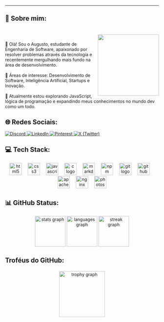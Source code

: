 
---
<h2 align="left">💫 Sobre mim:</h2>

###

<br clear="both">

<img align="right" height="200" src="https://i.gifer.com/1j6F.gif"  />

###

<p align="left">👋 Olá! Sou o Augusto, estudante de Engenharia de Software, apaixonado por resolver problemas através da tecnologia e recentemente mergulhando mais fundo na área de desenvolvimento.<br><br>🌱 Áreas de interesse: Desenvolvimento de Software, Inteligência Artificial, Startups e Inovação.<br><br>🚀 Atualmente estou explorando JavaScript, lógica de programação e expandindo meus conhecimentos no mundo dev como um todo.</p>

###
<h2 align="left">🌐 Redes Sociais:</h2

<div align="center">
  <a href="https://discord.gg/NwJcK3FFbE">
    <img src="https://img.shields.io/badge/Discord-%237289DA.svg?logo=discord&logoColor=white" alt="Discord"/>
  </a>
  <a href="https://linkedin.com/in/augusto-corrêa-6537a8276">
    <img src="https://img.shields.io/badge/LinkedIn-%230077B5.svg?logo=linkedin&logoColor=white" alt="LinkedIn"/>
  </a>
  <a href="https://pinterest.com/augustogatti_">
    <img src="https://img.shields.io/badge/Pinterest-%23E60023.svg?logo=Pinterest&logoColor=white" alt="Pinterest"/>
  </a>
  <a href="https://x.com/Augustogatti_">
    <img src="https://img.shields.io/badge/X-black.svg?logo=X&logoColor=white" alt="X (Twitter)"/>
  </a>
</div>


<h2 align="left">💻 Tech Stack:</h2>

###

<div align="center">
  <img src="https://cdn.jsdelivr.net/gh/devicons/devicon/icons/html5/html5-original.svg" height="40" alt="html5 logo"  />
  <img width="12" />
  <img src="https://cdn.jsdelivr.net/gh/devicons/devicon/icons/css3/css3-original.svg" height="40" alt="css3 logo"  />
  <img width="12" />
  <img src="https://cdn.jsdelivr.net/gh/devicons/devicon/icons/javascript/javascript-original.svg" height="40" alt="javascript logo"  />
  <img width="12" />
  <img src="https://cdn.jsdelivr.net/gh/devicons/devicon/icons/c/c-original.svg" height="40" alt="c logo"  />
  <img width="12" />
  <img src="https://cdn.jsdelivr.net/gh/devicons/devicon/icons/markdown/markdown-original.svg" height="40" alt="markdown logo"  />
  <img width="12" />
  <img src="https://cdn.jsdelivr.net/gh/devicons/devicon/icons/npm/npm-original-wordmark.svg" height="40" alt="npm logo"  />
  <img width="12" />
  <img src="https://cdn.jsdelivr.net/gh/devicons/devicon/icons/git/git-original.svg" height="40" alt="git logo"  />
  <img width="12" />
  <img src="https://cdn.jsdelivr.net/gh/devicons/devicon/icons/github/github-original.svg" height="40" alt="github logo"  />
  <img width="12" />
  <img src="https://cdn.jsdelivr.net/gh/devicons/devicon/icons/apache/apache-original.svg" height="40" alt="apache logo"  />
  <img width="12" />
  <img src="https://cdn.jsdelivr.net/gh/devicons/devicon/icons/nginx/nginx-original.svg" height="40" alt="nginx logo"  />
  <img width="12" />
  <img src="https://cdn.jsdelivr.net/gh/devicons/devicon/icons/photoshop/photoshop-plain.svg" height="40" alt="photoshop logo"  />
</div>

###

<h2 align="left">📊 GitHub Status:</h2>

###

<div align="center">
  <img src="https://github-readme-stats.vercel.app/api?username=Augustbr01&hide_title=false&hide_rank=false&show_icons=true&include_all_commits=true&count_private=true&disable_animations=false&theme=blue-green&locale=pt-br&hide_border=false&order=1" height="100" alt="stats graph"  />
  <img src="https://github-readme-stats.vercel.app/api/top-langs?username=Augustbr01&locale=pt-br&hide_title=false&layout=compact&card_width=320&langs_count=5&theme=blue-green&hide_border=false&order=2" height="100" alt="languages graph"  />
  <img src="https://streak-stats.demolab.com?user=Augustbr01&locale=pt-br&mode=daily&theme=blue-green&hide_border=false&border_radius=5&date_format=j/n%5B/Y%5D&order=3" height="100" alt="streak graph"  />
</div>

###

<h2 align="left">Troféus do GitHub:</h2>

###


<div align="center">
  <img src="https://github-profile-trophy.vercel.app?username=Augustbr01&theme=matrix&column=4&row=1&margin-w=30&margin-h=1&no-bg=true&no-frame=true&order=4" height="150" alt="trophy graph"  />
</div>

